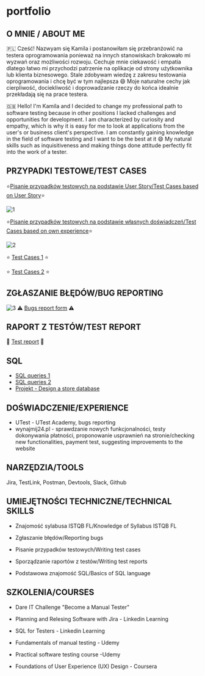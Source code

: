 # portfolio
## O MNIE / ABOUT ME
🇵🇱 Cześć! Nazwyam się Kamila i postanowiłam się przebranżowić na testera oprogramowania ponieważ na innych stanowiskach brakowało mi wyzwań oraz możliwości rozwoju. Cechuje mnie ciekawość i empatia dlatego łatwo mi przychodzi patrzenie na oplikacje od strony użytkownika lub klienta biznesowego. Stale zdobywam wiedzę z zakresu testowania oprogramowania i chcę być w tym najlepsza 😄 Moje naturalne cechy jak cierpliwość, dociekliwość i doprowadzanie rzeczy do końca idealnie przekładają się na prace testera. 

:uk: Hello! I'm Kamila and I decided to change my professional path to software testing because in other positions I lacked challenges and opportunities for development. I am characterized by curiosity and empathy, which is why it is easy for me to look at applications from the user's or business client's perspective. I am constantly gaining knowledge in the field of software testing and I want to be the best at it 😄 My natural skills such as inquisitiveness and making things done attitude perfectly fit into the work of a tester.

## PRZYPADKI TESTOWE/TEST CASES
:star:[Pisanie przypadków testowych na podstawie User Story/Test Cases based on User Story](https://docs.google.com/spreadsheets/d/1-Dj80wkALCH8KBuQ29N2KECa2NDwgw8WnTxP4ZWfpWk/edit?usp=sharing):star:

![1](https://user-images.githubusercontent.com/111735785/204828905-9c7e8684-2bd7-436e-a1d3-03cc99a13bc5.png)

:star:[Pisanie przypadków testowych na podstawie własnych doświadczeń/Test Cases based on own experience](https://docs.google.com/spreadsheets/d/1ODxihziU5m2tb20uDvOwaoL5wxrzwVlxP9sjnpPxkyo/edit?usp=sharing):star:

![2](https://user-images.githubusercontent.com/111735785/204838624-047c0c08-6f02-44d4-a547-81147fdaca0e.png)

:star: [Test Cases 1](https://docs.google.com/spreadsheets/d/1oNwOBzpA_U65f6R__Apm8b5xdBkZ41dkI4d_ylCyj5s/edit?usp=sharing) :star:

:star: [Test Cases 2](https://docs.google.com/spreadsheets/d/1hRTYRFDygDu-V6alVXS_5JpHeRMnGfzrYfV8-87alJo/edit?usp=sharing) :star:


## ZGŁASZANIE BŁĘDÓW/BUG REPORTING
![3](https://user-images.githubusercontent.com/111735785/204843597-eef20955-f1f7-432c-8b19-89f47c76e3d3.png)
:warning: [Bugs report form](https://docs.google.com/spreadsheets/d/1U8Bh0KyETTUE7Mf0jU0vUi0RGXZp-Rfft83FZrztyz4/edit?usp=sharing) :warning:

## RAPORT Z TESTÓW/TEST REPORT
:checkered_flag: [Test report](https://docs.google.com/document/d/19e_5jfqC2fR48f44x60p-4wym5GeEbW9btL3Yp3lHUk/edit?usp=sharing) :checkered_flag:


## SQL
* [SQL queries 1](https://docs.google.com/document/d/1Mabg_z50yoXUanTIXBQ_iD5KLPKg8Dyy4RtcjVZumzA/edit?usp=sharing)
* [SQL queries 2](https://docs.google.com/document/d/1ydjXuTx8lMT4rZim0F9IFMoRpc9V0wluL6q9B7lQI8c/edit?usp=sharing)
* [Projekt - Design a store database](https://docs.google.com/document/d/1wEYZYxV_jjCNNVmU6HDgv09Uwh76LDX2Q58e-_iU4nc/edit?usp=sharing)

## DOŚWIADCZENIE/EXPERIENCE
* UTest - UTest Academy, bugs reporting
* wynajmij24.pl - sprawdzanie nowych funkcjonalności, testy dokonywania płatności, proponowanie usprawnień na stronie/checking new functionalities, payment test, suggesting improvements to the website

## NARZĘDZIA/TOOLS
Jira, TestLink, Postman, Devtools, Slack, Github

## UMIEJĘTNOŚCI TECHNICZNE/TECHNICAL SKILLS
* Znajomość sylabusa ISTQB FL/Knowledge of Syllabus ISTQB FL

* Zgłaszanie błędów/Reporting bugs

* Pisanie przypadków testowych/Writing test cases

* Sporządzanie raportów z testów/Writing test reports

* Podstawowa znajomość SQL/Basics of SQL language


## SZKOLENIA/COURSES
* Dare IT Challenge "Become a Manual Tester" 

* Planning and Relesing Software with Jira - Linkedin Learning

* SQL for Testers - Linkedin Learning

* Fundamentals of manual testing - Udemy 

* Practical software testing course -Udemy 

* Foundations of User Experience (UX) Design - Coursera 
